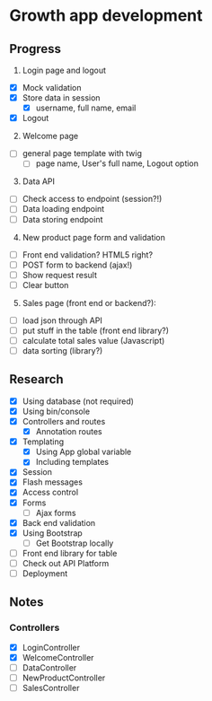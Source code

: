 # Growth app development

## Progress

1. Login page and logout
- [x] Mock validation
- [x] Store data in session
  - [x] username, full name, email
- [x] Logout
2. Welcome page
- [ ] general page template with twig
  - [ ] page name, User's full name, Logout option
3. Data API
- [ ] Check access to endpoint (session?!)
- [ ] Data loading endpoint
- [ ] Data storing endpoint
4. New product page form and validation
- [ ] Front end validation? HTML5 right?
- [ ] POST form to backend (ajax!)
- [ ] Show request result
- [ ] Clear button

5. Sales page (front end or backend?):
- [ ] load json through API
- [ ] put stuff in the table (front end library?)
- [ ] calculate total sales value (Javascript)
- [ ] data sorting (library?)

## Research
 - [x] Using database (not required)
 - [x] Using bin/console
 - [x] Controllers and routes
   - [x] Annotation routes
 - [x] Templating
   - [x] Using App global variable
   - [x] Including templates
 - [x] Session
 - [x] Flash messages
 - [x] Access control
 - [x] Forms
   - [ ] Ajax forms
 - [x] Back end validation
 - [x] Using Bootstrap
   - [ ] Get Bootstrap locally
 - [ ] Front end library for table
 - [ ] Check out API Platform
 - [ ] Deployment

## Notes
### Controllers
- [x] LoginController
- [x] WelcomeController
- [ ] DataController
- [ ] NewProductController
- [ ] SalesController